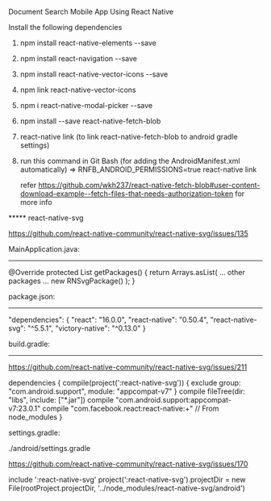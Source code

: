 Document Search Mobile App Using React Native 

Install the following dependencies 

1. npm install react-native-elements --save

2. npm install react-navigation --save

3. npm install react-native-vector-icons --save


4. npm link react-native-vector-icons

5. npm i react-native-modal-picker --save

6. npm install --save react-native-fetch-blob

7. react-native link (to link react-native-fetch-blob to android gradle settings)

8. run this command in Git Bash (for adding  the AndroidManifest.xml automatically) => RNFB_ANDROID_PERMISSIONS=true react-native link 

   refer https://github.com/wkh237/react-native-fetch-blob#user-content-download-example--fetch-files-that-needs-authorization-token for more info
   
   
   
***** react-native-svg

https://github.com/react-native-community/react-native-svg/issues/135

MainApplication.java:
**********************

@Override
protected List<ReactPackage> getPackages() {
    return Arrays.asList(
        ... other packages ...
        new RNSvgPackage()
    );
}

package.json:
*************

  "dependencies": {
    "react": "16.0.0",
    "react-native": "0.50.4",
    "react-native-svg": "^5.5.1",
    "victory-native": "^0.13.0"
  }

build.gradle:
*************

https://github.com/react-native-community/react-native-svg/issues/211

dependencies {
    compile(project(':react-native-svg')) {
        exclude group: "com.android.support", module: "appcompat-v7"
    }
    compile fileTree(dir: "libs", include: ["*.jar"])
    compile "com.android.support:appcompat-v7:23.0.1"
    compile "com.facebook.react:react-native:+"  // From node_modules
}  

settings.gradle:

./android/settings.gradle

https://github.com/react-native-community/react-native-svg/issues/170

include ':react-native-svg'
project(':react-native-svg').projectDir = new File(rootProject.projectDir, '../node_modules/react-native-svg/android')